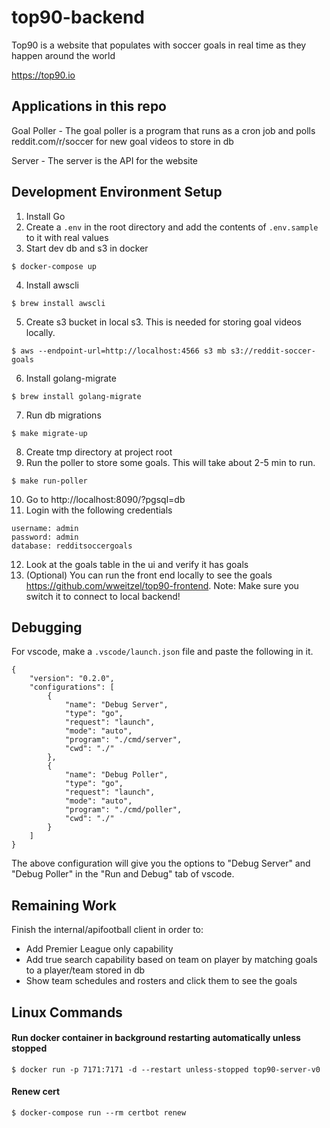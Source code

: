 # top90-backend

Top90 is a website that populates with soccer goals in real time as they happen around the world

https://top90.io

## Applications in this repo
Goal Poller - The goal poller is a program that runs as a cron job and polls reddit.com/r/soccer for new goal videos to store in db

Server - The server is the API for the website

## Development Environment Setup
1. Install Go
2. Create a `.env` in the root directory and add the contents of `.env.sample` to it with real values
3. Start dev db and s3 in docker
```
$ docker-compose up
```
4. Install awscli
```
$ brew install awscli
```
5. Create s3 bucket in local s3. This is needed for storing goal videos locally.
```
$ aws --endpoint-url=http://localhost:4566 s3 mb s3://reddit-soccer-goals
```
6. Install golang-migrate
```
$ brew install golang-migrate
```
7. Run db migrations
```
$ make migrate-up
```
8. Create tmp directory at project root
9. Run the poller to store some goals. This will take about 2-5 min to run.
```
$ make run-poller
```
10. Go to http://localhost:8090/?pgsql=db
11. Login with the following credentials
```
username: admin
password: admin
database: redditsoccergoals
```
12. Look at the goals table in the ui and verify it has goals
13. (Optional) You can run the front end locally to see the goals https://github.com/wweitzel/top90-frontend. Note: Make sure you switch it to connect to local backend!

## Debugging
For vscode, make a `.vscode/launch.json` file and paste the following in it.
```
{
    "version": "0.2.0",
    "configurations": [
        {
            "name": "Debug Server",
            "type": "go",
            "request": "launch",
            "mode": "auto",
            "program": "./cmd/server",
            "cwd": "./"
        },
        {
            "name": "Debug Poller",
            "type": "go",
            "request": "launch",
            "mode": "auto",
            "program": "./cmd/poller",
            "cwd": "./"
        }
    ]
}
```
The above configuration will give you the options to "Debug Server" and "Debug Poller" in the "Run and Debug" tab of vscode.

## Remaining Work
Finish the internal/apifootball client in order to:
- Add Premier League only capability
- Add true search capability based on team on player by matching goals to a player/team stored in db
- Show team schedules and rosters and click them to see the goals

## Linux Commands

#### Run docker container in background restarting automatically unless stopped
```
$ docker run -p 7171:7171 -d --restart unless-stopped top90-server-v0
```

#### Renew cert
```
$ docker-compose run --rm certbot renew
```
